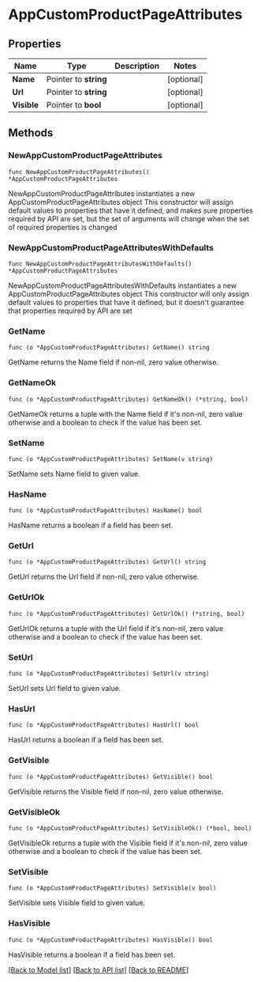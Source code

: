 # AppCustomProductPageAttributes

## Properties

Name | Type | Description | Notes
------------ | ------------- | ------------- | -------------
**Name** | Pointer to **string** |  | [optional] 
**Url** | Pointer to **string** |  | [optional] 
**Visible** | Pointer to **bool** |  | [optional] 

## Methods

### NewAppCustomProductPageAttributes

`func NewAppCustomProductPageAttributes() *AppCustomProductPageAttributes`

NewAppCustomProductPageAttributes instantiates a new AppCustomProductPageAttributes object
This constructor will assign default values to properties that have it defined,
and makes sure properties required by API are set, but the set of arguments
will change when the set of required properties is changed

### NewAppCustomProductPageAttributesWithDefaults

`func NewAppCustomProductPageAttributesWithDefaults() *AppCustomProductPageAttributes`

NewAppCustomProductPageAttributesWithDefaults instantiates a new AppCustomProductPageAttributes object
This constructor will only assign default values to properties that have it defined,
but it doesn't guarantee that properties required by API are set

### GetName

`func (o *AppCustomProductPageAttributes) GetName() string`

GetName returns the Name field if non-nil, zero value otherwise.

### GetNameOk

`func (o *AppCustomProductPageAttributes) GetNameOk() (*string, bool)`

GetNameOk returns a tuple with the Name field if it's non-nil, zero value otherwise
and a boolean to check if the value has been set.

### SetName

`func (o *AppCustomProductPageAttributes) SetName(v string)`

SetName sets Name field to given value.

### HasName

`func (o *AppCustomProductPageAttributes) HasName() bool`

HasName returns a boolean if a field has been set.

### GetUrl

`func (o *AppCustomProductPageAttributes) GetUrl() string`

GetUrl returns the Url field if non-nil, zero value otherwise.

### GetUrlOk

`func (o *AppCustomProductPageAttributes) GetUrlOk() (*string, bool)`

GetUrlOk returns a tuple with the Url field if it's non-nil, zero value otherwise
and a boolean to check if the value has been set.

### SetUrl

`func (o *AppCustomProductPageAttributes) SetUrl(v string)`

SetUrl sets Url field to given value.

### HasUrl

`func (o *AppCustomProductPageAttributes) HasUrl() bool`

HasUrl returns a boolean if a field has been set.

### GetVisible

`func (o *AppCustomProductPageAttributes) GetVisible() bool`

GetVisible returns the Visible field if non-nil, zero value otherwise.

### GetVisibleOk

`func (o *AppCustomProductPageAttributes) GetVisibleOk() (*bool, bool)`

GetVisibleOk returns a tuple with the Visible field if it's non-nil, zero value otherwise
and a boolean to check if the value has been set.

### SetVisible

`func (o *AppCustomProductPageAttributes) SetVisible(v bool)`

SetVisible sets Visible field to given value.

### HasVisible

`func (o *AppCustomProductPageAttributes) HasVisible() bool`

HasVisible returns a boolean if a field has been set.


[[Back to Model list]](../README.md#documentation-for-models) [[Back to API list]](../README.md#documentation-for-api-endpoints) [[Back to README]](../README.md)


